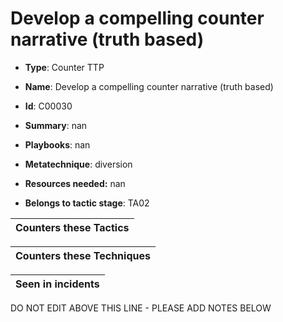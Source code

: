 # Develop a compelling counter narrative (truth based)

* **Type**: Counter TTP

* **Name**: Develop a compelling counter narrative (truth based)

* **Id**: C00030

* **Summary**: nan

* **Playbooks**: nan

* **Metatechnique**: diversion

* **Resources needed:** nan

* **Belongs to tactic stage**: TA02


| Counters these Tactics |
| ---------------------- |



| Counters these Techniques |
| ------------------------- |



| Seen in incidents |
| ----------------- |


DO NOT EDIT ABOVE THIS LINE - PLEASE ADD NOTES BELOW